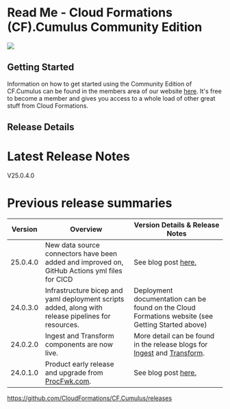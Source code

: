 # Read Me - Cloud Formations (CF).Cumulus Community Edition

[ ![](https://static.wixstatic.com/media/e66568_635e25cb91f44be580ef08cd83e68c6f~mv2.jpg/v1/crop/x_480,y_506,w_5433,h_2414/fill/w_2221,h_987,al_c,q_90,usm_0.66_1.00_0.01,enc_auto/Cumulus%20Diagram.jpg) ](https://static.wixstatic.com/media/e66568_635e25cb91f44be580ef08cd83e68c6f~mv2.jpg/v1/crop/x_480,y_506,w_5433,h_2414/fill/w_2221,h_987,al_c,q_90,usm_0.66_1.00_0.01,enc_auto/Cumulus%20Diagram.jpg)

## Getting Started
Information on how to get started using the Community Edition of CF.Cumulus can be found in the members area of our website [here](https://www.cloudformations.org/cf-cumulus-deployment-guide/). It's free to become a member and gives you access to a whole load of other great stuff from Cloud Formations. 

## Release Details
# Latest Release Notes
V25.0.4.0 


# Previous release summaries

| Version | Overview | Version Details & Release Notes |
|:----:|--------------|--------|
| 25.0.4.0 | New data source connectors have been added and improved on, GitHub Actions yml files for CICD | See blog post [here.](https://www.cloudformations.org/post/cf-cumulusv25-0-4-0releasenotes)  |
| 24.0.3.0 |Infrastructure bicep and yaml deployment scripts added, along with release pipelines for resources. | Deployment documentation can be found on the Cloud Formations website (see Getting Started above) |
| 24.0.2.0 |Ingest and Transform components are now live. | More detail can be found in the release blogs for [Ingest](https://www.cloudformations.org/post/introducing-cf-cumulus-ingest) and [Transform](https://www.cloudformations.org/post/launching-cf-cumulus-transform). |
| 24.0.1.0 |Product early release and upgrade from [ProcFwk.com](https://mrpaulandrew.github.io/procfwk/). | See blog post [here.](https://mrpaulandrew.com/2024/01/07/procfwk-is-getting-an-upgrade-to-cf-cumulus/)  |




https://github.com/CloudFormations/CF.Cumulus/releases
